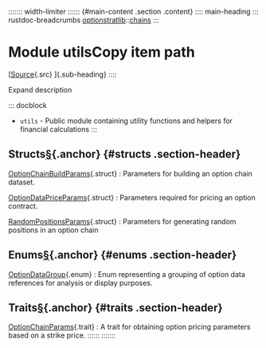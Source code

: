 ::::::: width-limiter
:::::: {#main-content .section .content}
:::: main-heading
::: rustdoc-breadcrumbs
[optionstratlib](../../index.html)::[chains](../index.html)
:::

# Module utilsCopy item path

[[Source](../../../src/optionstratlib/chains/utils.rs.html#6-1418){.src}
]{.sub-heading}
::::

Expand description

::: docblock
- `utils` - Public module containing utility functions and helpers for
  financial calculations
:::

## Structs[§](#structs){.anchor} {#structs .section-header}

[OptionChainBuildParams](struct.OptionChainBuildParams.html "struct optionstratlib::chains::utils::OptionChainBuildParams"){.struct}
:   Parameters for building an option chain dataset.

[OptionDataPriceParams](struct.OptionDataPriceParams.html "struct optionstratlib::chains::utils::OptionDataPriceParams"){.struct}
:   Parameters required for pricing an option contract.

[RandomPositionsParams](struct.RandomPositionsParams.html "struct optionstratlib::chains::utils::RandomPositionsParams"){.struct}
:   Parameters for generating random positions in an option chain

## Enums[§](#enums){.anchor} {#enums .section-header}

[OptionDataGroup](enum.OptionDataGroup.html "enum optionstratlib::chains::utils::OptionDataGroup"){.enum}
:   Enum representing a grouping of option data references for analysis
    or display purposes.

## Traits[§](#traits){.anchor} {#traits .section-header}

[OptionChainParams](trait.OptionChainParams.html "trait optionstratlib::chains::utils::OptionChainParams"){.trait}
:   A trait for obtaining option pricing parameters based on a strike
    price.
::::::
:::::::
